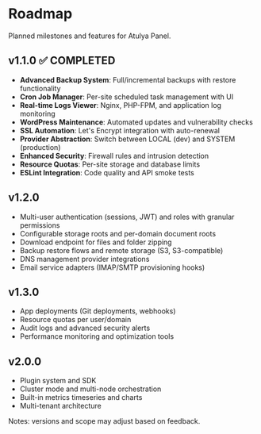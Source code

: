 # Roadmap

Planned milestones and features for Atulya Panel.

## v1.1.0 ✅ COMPLETED
- **Advanced Backup System**: Full/incremental backups with restore functionality
- **Cron Job Manager**: Per-site scheduled task management with UI
- **Real-time Logs Viewer**: Nginx, PHP-FPM, and application log monitoring
- **WordPress Maintenance**: Automated updates and vulnerability checks
- **SSL Automation**: Let's Encrypt integration with auto-renewal
- **Provider Abstraction**: Switch between LOCAL (dev) and SYSTEM (production)
- **Enhanced Security**: Firewall rules and intrusion detection
- **Resource Quotas**: Per-site storage and database limits
- **ESLint Integration**: Code quality and API smoke tests

## v1.2.0
- Multi-user authentication (sessions, JWT) and roles with granular permissions
- Configurable storage roots and per-domain document roots
- Download endpoint for files and folder zipping
- Backup restore flows and remote storage (S3, S3-compatible)
- DNS management provider integrations
- Email service adapters (IMAP/SMTP provisioning hooks)

## v1.3.0
- App deployments (Git deployments, webhooks)
- Resource quotas per user/domain
- Audit logs and advanced security alerts
- Performance monitoring and optimization tools

## v2.0.0
- Plugin system and SDK
- Cluster mode and multi-node orchestration
- Built-in metrics timeseries and charts
- Multi-tenant architecture

Notes: versions and scope may adjust based on feedback.


